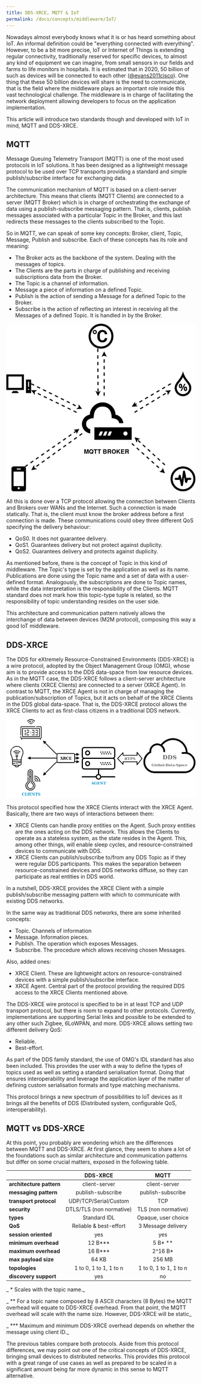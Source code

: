 ```yaml
---
title: DDS-XRCE, MQTT & IoT 
permalink: /docs/concepts/middleware/IoT/
---
```


Nowadays almost everybody knows what it is or has heard something about IoT.
An informal definition could be "everything connected with everything".
However, to be a bit more precise, IoT or Internet of Things is extending regular connectivity, traditionally reserved for specific devices, to almost any kind of equipment we can imagine, from small sensors in our fields and farms to life monitors in hospitals.
It is estimated that in 2020, 50 billion of such as devices will be connected to each other ([@evans2011cisco](https://www.cisco.com/c/dam/en_us/about/ac79/docs/innov/IoT_IBSG_0411FINAL.pdf)).
One thing that these 50 billion devices will share is the need to communicate, that is the field where the middleware plays an important role inside this vast technological challenge.
The middleware is in charge of facilitating the network deployment allowing developers to focus on the application implementation.

This article will introduce two standards though and developed with IoT in mind, MQTT and DDS-XRCE.

## MQTT

Message Queuing Telemetry Transport (MQTT) is one of the most used protocols in IoT solutions.
It has been designed as a lightweight message protocol to be used over TCP transports providing a standard and simple publish/subscribe interface for exchanging data.

The communication mechanism of MQTT is based on a client-server architecture.
This means that clients (MQTT Clients) are connected to a server (MQTT Broker) which is in charge of orchestrating the exchange of data using a publish-subscribe messaging pattern.
That is, clients, publish messages associated with a particular Topic in the Broker, and this last redirects these messages to the clients subscribed to the Topic.

So in MQTT, we can speak of some key concepts: Broker, client, Topic, Message, Publish and subscribe.
Each of these concepts has its role and meaning:

* The Broker acts as the backbone of the system.
    Dealing with the messages of topics.
* The Clients are the parts in charge of publishing and receiving subscriptions data from the Broker.
* The Topic is a channel of information.
* Message a piece of information on a defined Topic.
* Publish is the action of sending a Message for a defined Topic to the Broker.
* Subscribe is the action of reflecting an interest in receiving all the Messages of a defined Topic.
It is handled in by the Broker.

![](./mqtt.png)

All this is done over a TCP protocol allowing the connection between Clients and Brokers over WANs and the Internet.
Such a connection is made statically.
That is, the client must know the broker address before a first connection is made.
These communications could obey three different QoS specifying the delivery behaviour:

* QoS0.
    It does not guarantee delivery.
* QoS1.
    Guarantees delivery but not protect against duplicity.
* QoS2.
    Guarantees delivery and protects against duplicity.

As mentioned before, there is the concept of Topic in this kind of middleware.
The Topic's type is set by the application as well as its name.
Publications are done using the Topic name and a set of data with a user-defined format.
Analogously, the subscriptions are done to Topic names, while the data interpretation is the responsibility of the Clients.
MQTT standard does not mark how this topic-type tuple is related, so the responsibility of topic understanding resides on the user side.

This architecture and communication pattern natively allows the interchange of data between devices (M2M protocol), composing this way a good IoT middleware.

## DDS-XRCE

The DDS for eXtremely Resource-Constrained Environments (DDS-XRCE) is a wire protocol, adopted by the Object Management Group (OMG),
whose aim is to provide access to the DDS data-space from low resource devices.
As in the MQTT case, the DDS-XRCE follows a client-server architecture where clients (XRCE Clients) are connected to a server (XRCE Agent).
In contrast to MQTT, the XRCE Agent is not in charge of managing the publication/subscription of Topics, but it acts on behalf of the XRCE Clients in the DDS global data-space.
That is, the DDS-XRCE protocol allows the XRCE Clients to act as first-class citizens in a traditional DDS network.

![](../Micro_XRCE-DDS/uxrce_scope.png)

This protocol specified how the XRCE Clients interact with the XRCE Agent.
Basically, there are two ways of interactions between them:

* XRCE Clients can handle proxy entities on the Agent.
    Such proxy entities are the ones acting on the DDS network.
    This allows the Clients to operate as a stateless system, as the state resides in the Agent.
    This, among other things, will enable sleep cycles, and resource-constrained devices to communicate with DDS.
* XRCE Clients can publish/subscribe to/from any DDS Topic as if they were regular DDS participants.
    This makes the separation between resource-constrained devices and DDS networks diffuse, so they can participate as real entities in DDS world.

In a nutshell, DDS-XRCE provides the XRCE Client with a simple publish/subscribe messaging pattern with which to communicate with existing DDS networks.

In the same way as traditional DDS networks, there are some inherited concepts:

* Topic.
    Channels of information
* Message.
    Information pieces.
* Publish.
    The operation which exposes Messages.
* Subscribe.
    The procedure which allows receiving chosen Messages.

Also, added ones:

* XRCE Client.
    These are lightweight actors on resource-constrained devices with a simple publish/subscribe interface.
* XRCE Agent.
    Central part of the protocol providing the required DDS access to the XRCE Clients mentioned above.

The DDS-XRCE wire protocol is specified to be in at least TCP and UDP transport protocol, but there is room to expand to other protocols.
Currently, implementations are supporting Serial links and possible to be extended to any other such Zigbee, 6LoWPAN, and more.
DDS-XRCE allows setting two different delivery QoS:

* Reliable.
* Best-effort.

As part of the DDS family standard, the use of OMG's IDL standard has also been included.
This provides the user with a way to define the types of topics used as well as setting a standard serialisation format.
Doing that ensures interoperability and leverage the application layer of the matter of defining custom serialisation formats and type matching mechanisms.

This protocol brings a new spectrum of possibilities to IoT devices as it brings all the benefits of DDS (Distributed system, configurable QoS, interoperability).

## MQTT vs DDS-XRCE

At this point, you probably are wondering which are the differences between MQTT and DDS-XRCE.
At first glance, they seem to share a lot of the foundations such as similar architecture and communication patterns but differ on some crucial matters, exposed in the following table.

|                           | DDS-XRCE                 | MQTT                   |
|:--------------------------|:------------------------:|:----------------------:|
| **architecture pattern**  | client-server            | client-server          |
| **messaging pattern**     | publish-subscribe        | publish-subscribe      |
| **transport protocol**    | UDP/TCP/Serial/Custom    | TCP                    |
| **security**              | DTLS/TLS (non normative) | TLS (non normative)    |
| **types**                 | Standard IDL             | Opaque, user choice    |
| **QoS**                   | Reliable & best-effort   | 3 Message delivery     |
| **session oriented**      | yes                      | yes                    |
| **minimum overhead**      | 12 B\*\*\*               | 5 B\* \*\*             |
| **maximum overhead**      | 16 B\*\*\*               | 2^16 B\*               |
| **max payload size**      | 64 KB                    | 256 MB                 |
| **topologies**            | 1 to 0, 1 to 1, 1 to n   | 1 to 0, 1 to 1, 1 to n |
| **discovery support**     | yes                      | no                     |

_ \* Scales with the topic name._

_ \*\* For a topic name composed by 8 ASCII characters (8 Bytes) the MQTT overhead will equate to DDS-XRCE overhead.
From that point, the MQTT overhead will scale with the name size.
However, DDS-XRCE will be static_

_ \*\*\* Maximum and minimum DDS-XRCE overhead depends on whether the message using client ID._

The previous tables compare both protocols.
Aside from this protocol differences, we may point out one of the critical concepts of DDS-XRCE, bringing small devices to distributed networks.
This provides this protocol with a great range of use cases as well as prepared to be scaled in a significant amount being far more dynamic in this sense to MQTT alternative.
